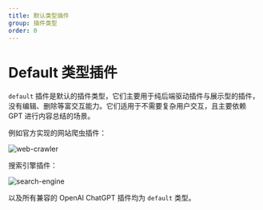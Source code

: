 ```yaml
---
title: 默认类型插件
group: 插件类型
order: 0
---
```


# Default 类型插件

`default` 插件是默认的插件类型，它们主要用于纯后端驱动插件与展示型的插件，没有编辑、删除等富交互能力。它们适用于不需要复杂用户交互，且主要依赖 GPT 进行内容总结的场景。

例如官方实现的网站爬虫插件：

![web-crawler](https://github.com/lobehub/lobe-chat/assets/28616219/8a7191af-da07-4419-a0a1-37792b5c0c51)

搜索引擎插件：

![search-engine](https://github.com/lobehub/lobe-chat/assets/28616219/573a905f-6df4-476b-8e1e-6c3098808ef8)

以及所有兼容的 OpenAI ChatGPT 插件均为 `default` 类型。
